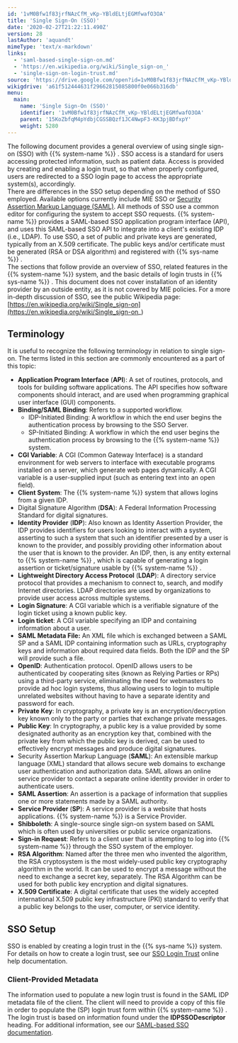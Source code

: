 ```yaml
---
id: '1vM0Bfw1f83jrfNAzCfM_vKp-YBldELtjEGMfwafO3OA'
title: 'Single Sign-On (SSO)'
date: '2020-02-27T21:22:11.490Z'
version: 28
lastAuthor: 'aquandt'
mimeType: 'text/x-markdown'
links:
  - 'saml-based-single-sign-on.md'
  - 'https://en.wikipedia.org/wiki/Single_sign-on_'
  - 'single-sign-on-login-trust.md'
source: 'https://drive.google.com/open?id=1vM0Bfw1f83jrfNAzCfM_vKp-YBldELtjEGMfwafO3OA'
wikigdrive: 'a61f512444631f29662815085800f0e066b316db'
menu:
  main:
    name: 'Single Sign-On (SSO)'
    identifier: '1vM0Bfw1f83jrfNAzCfM_vKp-YBldELtjEGMfwafO3OA'
    parent: '15KoZbfqM4pYdbjCGSSBQzf1JC4NwpF3-KK3pjBDfxpY'
    weight: 5280
---
```

The following document provides a general overview of using single sign-on (SSO) with {{% system-name %}} . SSO access is a standard for users accessing protected information, such as patient data. Access is provided by creating and enabling a login trust, so that when properly configured, users are redirected to a SSO login page to access the appropriate system(s), accordingly.  
There are differences in the SSO setup depending on the method of SSO employed. Available options currently include MIE SSO or [Security Assertion Markup Language (SAML)](saml-based-single-sign-on.md). All methods of SSO use a common editor for configuring the system to accept SSO requests. {{% system-name %}} provides a SAML-based SSO application program interface (API), and uses this SAML-based SSO API to integrate into a client's existing IDP (i.e., LDAP). To use SSO, a set of public and private keys are generated, typically from an X.509 certificate. The public keys and/or certificate must be generated (RSA or DSA algorithm) and registered with {{% sys-name %}} .  
The sections that follow provide an overview of SSO, related features in the {{% system-name %}} system, and the basic details of login trusts in {{% sys-name %}} . This document does not cover installation of an identity provider by an outside entity, as it is not covered by MIE policies. For a more in-depth discussion of SSO, see the public Wikipedia page: [https://en.wikipedia.org/wiki/Single_sign-on](https://en.wikipedia.org/wiki/Single_sign-on_)
  
## Terminology  
  
It is useful to recognize the following terminology in relation to single sign-on. The terms listed in this section are commonly encountered as a part of this topic:
* <strong>Application Program Interface</strong> (<strong>API</strong>): A set of routines, protocols, and tools for building software applications. The API specifies how software components should interact, and are used when programming graphical user interface (GUI) components.
* <strong>Binding/SAML Binding</strong>: Refers to a supported workflow.
   * IDP-Initiated Binding: A workflow in which the end user begins the authentication process by browsing to the SSO Server.
   * SP-Initiated Binding: A workflow in which the end user begins the authentication process by browsing to the {{% system-name %}} system.
* <strong>CGI Variable</strong>: A CGI (Common Gateway Interface) is a standard environment for web servers to interface with executable programs installed on a server, which generate web pages dynamically. A CGI variable is a user-supplied input (such as entering text into an open field).
* <strong>Client System</strong>: The {{% system-name %}} system that allows logins from a given IDP.
* Digital Signature Algorithm (<strong>DSA</strong>): A Federal Information Processing Standard for digital signatures.
* <strong>Identity Provider</strong> (<strong>IDP</strong>): Also known as Identity Assertion Provider, the IDP provides identifiers for users looking to interact with a system, asserting to such a system that such an identifier presented by a user is known to the provider, and possibly providing other information about the user that is known to the provider. An IDP, then, is any entity external to {{% system-name %}} , which is capable of generating a login assertion or ticket/signature usable by {{% system-name %}} .
* <strong>Lightweight Directory Access Protocol</strong> (<strong>LDAP</strong>): A directory service protocol that provides a mechanism to connect to, search, and modify Internet directories. LDAP directories are used by organizations to provide user access across multiple systems.
* <strong>Login Signature</strong>: A CGI variable which is a verifiable signature of the login ticket using a known public key.
* <strong>Login ticket</strong>: A CGI variable specifying an IDP and containing information about a user.
* <strong>SAML Metadata File:</strong> An XML file which is exchanged between a SAML SP and a SAML IDP containing information such as URLs, cryptography keys and information about required data fields. Both the IDP and the SP will provide such a file.
* <strong>OpenID</strong>: Authentication protocol. OpenID allows users to be authenticated by cooperating sites (known as Relying Parties or RPs) using a third-party service, eliminating the need for webmasters to provide ad hoc login systems, thus allowing users to login to multiple unrelated websites without having to have a separate identity and password for each.
* <strong>Private Key</strong>: In cryptography, a private key is an encryption/decryption key known only to the party or parties that exchange private messages.
* <strong>Public Key</strong>: In cryptography, a public key is a value provided by some designated authority as an encryption key that, combined with the private key from which the public key is derived, can be used to effectively encrypt messages and produce digital signatures.
* Security Assertion Markup Language (<strong>SAML</strong>): An extensible markup language (XML) standard that allows secure web domains to exchange user authentication and authorization data. SAML allows an online service provider to contact a separate online identity provider in order to authenticate users.
* <strong>SAML Assertion</strong>: An assertion is a package of information that supplies one or more statements made by a SAML authority.
* <strong>Service Provider</strong> (<strong>SP</strong>): A service provider is a website that hosts applications. {{% system-name %}} is a Service Provider.
* <strong>Shibboleth</strong>: A single-source single sign-on system based on SAML which is often used by universities or public service organizations.
* <strong>Sign-in Request</strong>: Refers to a client user that is attempting to log into {{% system-name %}} through the SSO system of the employer.
* <strong>RSA Algorithm</strong>: Named after the three men who invented the algorithm, the RSA cryptosystem is the most widely-used public key cryptography algorithm in the world. It can be used to encrypt a message without the need to exchange a secret key, separately. The RSA Algorithm can be used for both public key encryption and digital signatures.
* <strong>X.509 Certificate</strong>: A digital certificate that uses the widely accepted international X.509 public key infrastructure (PKI) standard to verify that a public key belongs to the user, computer, or service identity.
  
## SSO Setup  
  
SSO is enabled by creating a login trust in the {{% sys-name %}} system. For details on how to create a login trust, see our [SSO Login Trust](single-sign-on-login-trust.md) online help documentation.
  
### Client-Provided Metadata  
  
The information used to populate a new login trust is found in the SAML IDP metadata file of the client. The client will need to provide a copy of this file in order to populate the (SP) login trust form within {{% system-name %}} . The login trust is based on information found under the **IDPSSODescriptor** heading. For additional information, see our [SAML-based SSO documentation](saml-based-single-sign-on.md).
